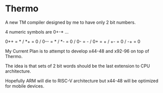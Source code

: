 # Thermo

A new TM compiler designed by me to have only 2 bit numbers.

4 numeric symbols are 0+-* ...

0++ = * / *+ = 0 / 0-- = * / *- = 0 / 0- = - / 0+ = + / +- = 0 / -+ = 0

My Current Plan is to attempt to develop x44-48 and x92-96 on top of Thermo.

The idea is that sets of 2 bit words should be the last extension to CPU architecture.

Hopefully ARM will die to RISC-V architecture but x44-48 will be optimized for mobile devices.
